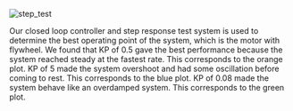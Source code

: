 ![step_test](https://github.com/seamuswr/ME405-Lab3/assets/156374208/6cc4787c-fa7d-4438-b1c9-07b26d40a7eb)

Our closed loop controller and step response test system is used to determine the best operating point of the system, which is the motor with flywheel. We found that KP of 0.5 gave the best performance because the system reached steady at the fastest rate. This corresponds to the orange plot. KP of 5 made the system overshoot and had some oscillation before coming to rest. This corresponds to the blue plot. KP of 0.08 made the system behave like an overdamped system. This corresponds to the green plot.
